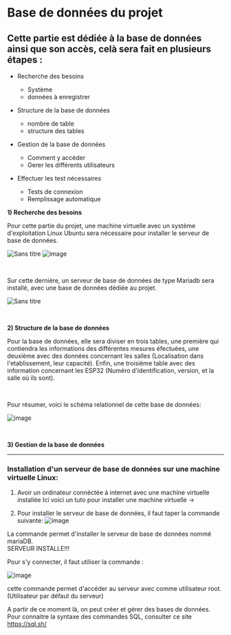 # Base de données du projet  

## Cette partie est dédiée à la base de données ainsi que son accès, celà sera fait en plusieurs étapes :  


* Recherche des besoins 
    * Système
    * données à enregistrer

* Structure de la base de données
    * nombre de table 
    * structure des tables
    
* Gestion de la base de données
    * Comment y accéder
    * Gerer les différents utilisateurs 

* Effectuer les test nécessaires
    * Tests de connexion
    * Remplissage automatique  





__1) Recherche des besoins__  

   Pour cette partie du projet, une machine virtuelle avec un système d'exploitation Linux Ubuntu sera nécessaire pour installer le serveur de base de données. 
   
   ![Sans titre](https://user-images.githubusercontent.com/123626866/234322043-f0fc206f-6fea-405d-9fda-93adf5adbe78.png)
   ![image](https://user-images.githubusercontent.com/123626866/234318315-93b9b2d4-cf08-408d-b889-2fb613a6cef8.png)  
     
   &nbsp;    
      
   Sur cette dernière, un serveur de base de données de type Mariadb sera installé, avec une base de données dédiée au projet.
   
  ![Sans titre](https://user-images.githubusercontent.com/123626866/234320768-200cfddf-a5b6-47e6-a616-c3edf21ec3b9.jpg)  
 
   &nbsp;
   &nbsp;
   &nbsp;


  
__2) Structure de la base de données__  
   
   Pour la base de données, elle sera diviser en trois tables, une première qui contiendra les informations des différentes mesures éfectuées, une deuxième avec des données concernant les salles (Localisation dans l'etablissement, leur capacité). Enfin, une troisième table avec des information concernant les ESP32 (Numéro d'identification, version, et la salle où ils sont). 
   
   &nbsp;
    
Pour résumer, voici le schéma relationnel de cette base de données: 

![image](https://user-images.githubusercontent.com/123626866/227238277-06540518-b3d8-4149-90a8-343847ba7fb5.png)

   &nbsp;
   &nbsp;
   &nbsp;


__3) Gestion de la base de données__
   
   



----
### Installation d'un serveur de base de données sur une machine virtuelle Linux:

1. Avoir un ordinateur connéctée à internet avec une machine virtuelle installée 
Ici voici un tuto pour installer une machine virtuelle ->

2. Pour installer le serveur de base de données, il faut taper la commande suivante:
![image](https://user-images.githubusercontent.com/123626866/234315252-6dbf193c-ca4a-4b12-8cc7-70fb505b902a.png)

La commande permet d'installer le serveur de base de données nommé mariaDB.  
SERVEUR INSTALLE!!!  

Pour s'y connecter, il faut utiliser la commande :

![image](https://user-images.githubusercontent.com/123626866/226945101-da09fa9b-feea-4578-8153-7069b8830ccf.png)

cette commande permet d'accéder au serveur avec comme utilisateur root. (Utilisateur par défaut du serveur)

A partir de ce moment là, on peut créer et gérer des bases de données.
Pour connaitre la syntaxe des commandes SQL, consulter ce site https://sql.sh/






















